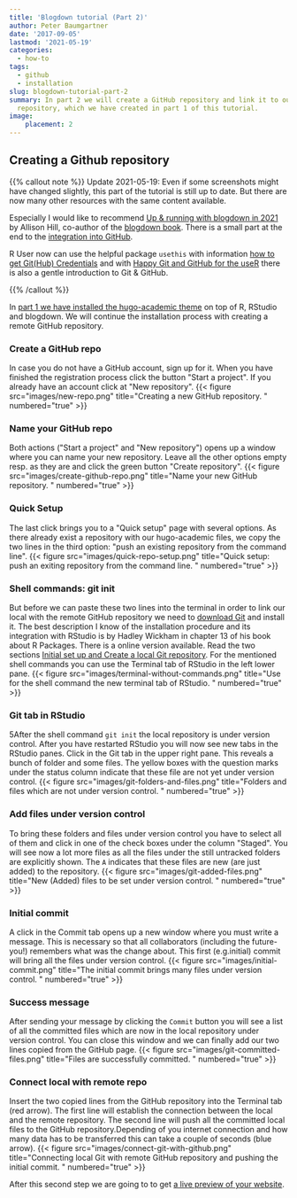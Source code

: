 ```yaml
---
title: 'Blogdown tutorial (Part 2)'
author: Peter Baumgartner
date: '2017-09-05'
lastmod: '2021-05-19'
categories:
  - how-to
tags:
  - github
  - installation
slug: blogdown-tutorial-part-2
summary: In part 2 we will create a GitHub repository and link it to our local
  repository, which we have created in part 1 of this tutorial.
image:
    placement: 2
---
```


## Creating a Github repository

{{% callout note %}} Update 2021-05-19: Even if some screenshots might have changed slightly, this part of the tutorial is still up to date. But there are now many other resources with the same content available.

Especially I would like to recommend [Up & running with blogdown in 2021](https://alison.rbind.io/post/new-year-new-blogdown/) by Allison Hill, co-author of the [blogdown book](https://bookdown.org/yihui/blogdown/). There is a small part at the end to the [integration into GitHub](https://alison.rbind.io/post/new-year-new-blogdown/#using-github).

R User now can use the helpful package `usethis` with information [how to get Git(Hub) Credentials](https://usethis.r-lib.org/articles/articles/git-credentials.html) and with [Happy Git and GitHub for the useR](https://happygitwithr.com/) there is also a gentle introduction to Git & GitHub.

{{% /callout %}}

In [part 1 we have installed the hugo-academic theme](/2017/09/04/blogdown-tutorial-part-1/) on top of R, RStudio and blogdown. We will continue the installation process with creating a remote GitHub repository.

### Create a GitHub repo

In case you do not have a GitHub account, sign up for it. When you have finished the registration process click the button "Start a project". If you already have an account click at "New repository". {{< figure src="images/new-repo.png" title="Creating a new GitHub repository. " numbered="true" >}}

### Name your GitHub repo

Both actions ("Start a project" and "New repository") opens up a window where you can name your new repository. Leave all the other options empty resp. as they are and click the green button "Create repository". {{< figure src="images/create-github-repo.png" title="Name your new GitHub repository. " numbered="true" >}}

### Quick Setup

The last click brings you to a "Quick setup" page with several options. As there already exist a repository with our hugo-academic files, we copy the two lines in the third option: "push an existing repository from the command line". {{< figure src="images/quick-repo-setup.png" title="Quick setup: push an exiting repository from the command line. " numbered="true" >}}

### Shell commands: git init

But before we can paste these two lines into the terminal in order to link our local with the remote GitHub repository we need to [download Git](https://git-scm.com/downloads) and install it. The best description I know of the installation procedure and its integration with RStudio is by Hadley Wickham in chapter 13 of his book about R Packages. There is a online version available. Read the two sections [Initial set up and Create a local Git repository](http://r-pkgs.had.co.nz/git.html#git-init). For the mentioned shell commands you can use the Terminal tab of RStudio in the left lower pane. {{< figure src="images/terminal-without-commands.png" title="Use for the shell command the new terminal tab of RStudio. " numbered="true" >}}

### Git tab in RStudio

5After the shell command `git init` the local repository is under version control. After you have restarted RStudio you will now see new tabs in the RStudio panes. Click in the Git tab in the upper right pane. This reveals a bunch of folder and some files. The yellow boxes with the question marks under the status column indicate that these file are not yet under version control. {{< figure src="images/git-folders-and-files.png" title="Folders and files which are not under version control. " numbered="true" >}}

### Add files under version control

To bring these folders and files under version control you have to select all of them and click in one of the check boxes under the column "Staged". You will see now a lot more files as all the files under the still untracked folders are explicitly shown. The `A` indicates that these files are new (are just added) to the repository. {{< figure src="images/git-added-files.png" title="New (Added) files to be set under version control. " numbered="true" >}}

### Initial commit

A click in the Commit tab opens up a new window where you must write a message. This is necessary so that all collaborators (including the future-you!) remembers what was the change about. This first (e.g.initial) commit will bring all the files under version control. {{< figure src="images/initial-commit.png" title="The initial commit brings many files under version control. " numbered="true" >}}

### Success message

After sending your message by clicking the `Commit` button you will see a list of all the committed files which are now in the local repository under version control. You can close this window and we can finally add our two lines copied from the GitHub page. {{< figure src="images/git-committed-files.png" title="Files are successfully committed. " numbered="true" >}}

### Connect local with remote repo

Insert the two copied lines from the GitHub repository into the Terminal tab (red arrow). The first line will establish the connection between the local and the remote repository. The second line will push all the committed local files to the GitHub repository.Depending of you internet connection and how many data has to be transferred this can take a couple of seconds (blue arrow). {{< figure src="images/connect-git-with-github.png" title="Connecting local Git with remote GitHub repository and pushing the initial commit. " numbered="true" >}}

After this second step we are going to to get [a live preview of your website](/2017/09/08/blogdown-tutorial-part-3/).

<span class='Z3988' title='url_ver=Z39.88-2004&amp;ctx_ver=Z39.88-2004&amp;rfr_id=info%3Asid%2Fzotero.org%3A2&amp;rft_val_fmt=info%3Aofi%2Ffmt%3Akev%3Amtx%3Adc&amp;rft.type=blogPost&amp;rft.title=Blogdown%20tutorial%20(Part%202)&amp;rft.source=Thought%20splinters&amp;rft.rights=CC%20BY-SA%204.0&amp;rft.description=In%20part%202%20we%20will%20create%20a%20GitHub%20repository%20and%20link%20it%20to%20our%20local%20repository,%20which%20we%20have%20created%20in%20part%201%20of%20this%20tutorial.&amp;rft.identifier=https%3A%2F%2Fnotes.peter-baumgartner.net%2F2017%2F09%2F05%2Fblogdown-tutorial-part-2&amp;rft.aufirst=Peter&amp;rft.aulast=Baumgartner&amp;rft.au=Peter%20Baumgartner&amp;rft.date=2017-09-05&amp;rft.language=en'></span>

